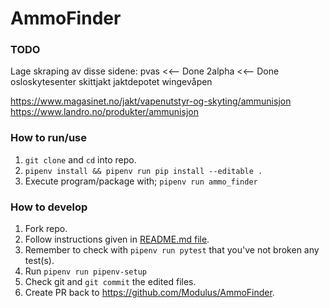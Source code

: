 # AmmoFinder

### TODO
Lage skraping av disse sidene:
pvas <<-- Done
2alpha <<-- Done
osloskytesenter
skittjakt
jaktdepotet
wingevåpen


https://www.magasinet.no/jakt/vapenutstyr-og-skyting/ammunisjon
https://www.landro.no/produkter/ammunisjon

### How to run/use
1. `git clone` and `cd` into repo.
2. `pipenv install && pipenv run pip install --editable .`
3. Execute program/package with; `pipenv run ammo_finder`

### How to develop
1. Fork repo.
2. Follow instructions given in [README.md file](https://github.com/Modulus/AmmoFinder#how-to-run-use).
3. Remember to check with `pipenv run pytest` that you've not broken any test(s).
4. Run `pipenv run pipenv-setup`
5. Check git and `git commit` the edited files.
6. Create PR back to https://github.com/Modulus/AmmoFinder.
